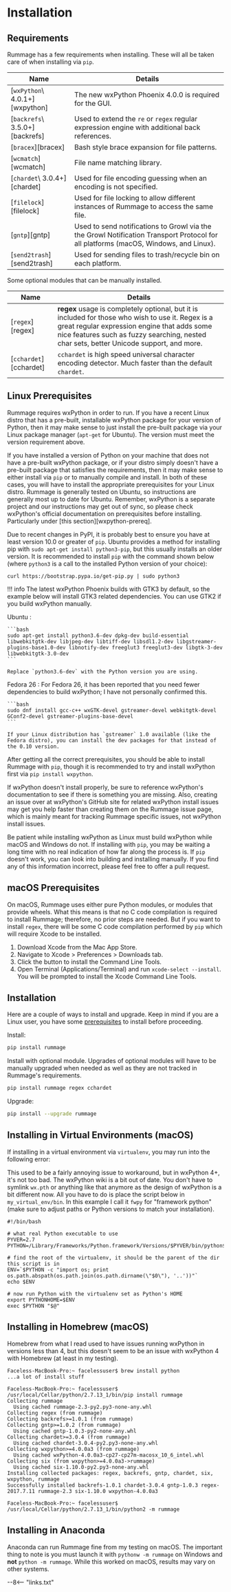 # Installation

## Requirements

Rummage has a few requirements when installing.  These will all be taken care of when installing via `pip`.

Name                           | Details
------------------------------ | -------
[`wxPython`\ 4.0.1+][wxpython] | The new wxPython Phoenix 4.0.0 is required for the GUI.
[`backrefs`\ 3.5.0+][backrefs] | Used to extend the `re` or `regex` regular expression engine with additional back references.
[`bracex`][bracex]             | Bash style brace expansion for file patterns.
[`wcmatch`][wcmatch]           | File name matching library.
[`chardet`\ 3.0.4+][chardet]   | Used for file encoding guessing when an encoding is not specified.
[`filelock`][filelock]         | Used for file locking to allow different instances of Rummage to access the same file.
[`gntp`][gntp]                 | Used to send notifications to Growl via the the Growl Notification Transport Protocol for all platforms (macOS, Windows, and Linux).
[`send2trash`][send2trash]     | Used for sending files to trash/recycle bin on each platform.

Some optional modules that can be manually installed.

Name                   | Details
---------------------- | -------
[`regex`][regex]       | **regex** usage is completely optional, but it is included for those who wish to use it. Regex is a great regular expression engine that adds some nice features such as fuzzy searching, nested char sets, better Unicode support, and more.
[`cchardet`][cchardet] | `cchardet` is high speed universal character encoding detector. Much faster than the default `chardet`.

## Linux Prerequisites

Rummage requires wxPython in order to run. If you have a recent Linux distro that has a pre-built, installable wxPython package for your version of Python, then it may make sense to just install the pre-built package via your Linux package manager (`apt-get` for Ubuntu). The version must meet the version requirement above.

If you have installed a version of Python on your machine that does not have a pre-built wxPython package, or if your distro simply doesn't have a pre-built package that satisfies the requirements, then it may make sense to either install via `pip` or to manually compile and install. In both of these cases, you will have to install the appropriate prerequisites for your Linux distro. Rummage is generally tested on Ubuntu, so instructions are generally most up to date for Ubuntu. Remember, wxPython is a separate project and our instructions may get out of sync, so please check wxPython's official documentation on prerequisites before installing. Particularly under [this section][wxpython-prereq].

Due to recent changes in PyPI, it is probably best to ensure you have at least version 10.0 or greater of `pip`.  Ubuntu provides a method for installing pip with `sudo apt-get install python3-pip`, but this usually installs an older version.  It is recommended to install `pip` with the command shown below (where `python3` is a call to the installed Python version of your choice):

```
curl https://bootstrap.pypa.io/get-pip.py | sudo python3
```

!!! info
    The latest wxPython Phoenix builds with GTK3 by default, so the example below will install GTK3 related dependencies. You can use GTK2 if you build wxPython manually.

Ubuntu
: 

    ```bash
    sudo apt-get install python3.6-dev dpkg-dev build-essential libwebkitgtk-dev libjpeg-dev libtiff-dev libsdl1.2-dev libgstreamer-plugins-base1.0-dev libnotify-dev freeglut3 freeglut3-dev libgtk-3-dev libwebkitgtk-3.0-dev
    ```

    Replace `python3.6-dev` with the Python version you are using.

Fedora 26
: 
    For Fedora 26, it has been reported that you need fewer dependencies to build wxPython; I have not personally confirmed this.

    ```bash
    sudo dnf install gcc-c++ wxGTK-devel gstreamer-devel webkitgtk-devel GConf2-devel gstreamer-plugins-base-devel
    ```

    If your Linux distribution has `gstreamer` 1.0 available (like the Fedora distro), you can install the dev packages for that instead of the 0.10 version.

After getting all the correct prerequisites, you should be able to install Rummage with `pip`, though it is recommended to try and install wxPython first via `pip install wxpython`.

If wxPython doesn't install properly, be sure to reference wxPython's documentation to see if there is something you are missing. Also, creating an issue over at wxPython's GitHub site for related wxPython install issues may get you help faster than creating them on the Rummage issue page, which is mainly meant for tracking Rummage specific issues, not wxPython install issues.

Be patient while installing wxPython as Linux must build wxPython while macOS and Windows do not. If installing with `pip`, you may be waiting a long time with no real indication of how far along the process is.  If `pip` doesn't work, you can look into building and installing manually.  If you find any of this information incorrect, please feel free to offer a pull request.

## macOS Prerequisites

On macOS, Rummage uses either pure Python modules, or modules that provide wheels. What this means is that no C code compilation is required to install Rummage; therefore, no prior steps are needed. But if you want to install `regex`, there will be some C code compilation performed by `pip` which will require Xcode to be installed.

1. Download Xcode from the Mac App Store.
2. Navigate to Xcode > Preferences > Downloads tab.
3. Click the button to install the Command Line Tools.
4. Open Terminal (Applications/Terminal) and run `xcode-select --install`. You will be prompted to install the Xcode Command Line Tools.

## Installation

Here are a couple of ways to install and upgrade. Keep in mind if you are a Linux user, you have some [prerequisites](#linux-prerequisites) to install before proceeding.

Install:

```bash
pip install rummage
```

Install with optional module. Upgrades of optional modules will have to be manually upgraded when needed as well as they are not tracked in Rummage's requirements.

```bash
pip install rummage regex cchardet
```

Upgrade:

```bash
pip install --upgrade rummage
```

## Installing in Virtual Environments (macOS)

If installing in a virtual environment via `virtualenv`, you may run into the following error:

This used to be a fairly annoying issue to workaround, but in wxPython 4+, it's not too bad.  The wxPython wiki is a bit out of date.  You don't have to symlink `wx.pth` or anything like that anymore as the design of wxPython is a bit different now.  All you have to do is place the script below in `my_virtual_env/bin`.  In this example I call it `fwpy` for "framework python" (make sure to adjust paths or Python versions to match your installation).

```
#!/bin/bash

# what real Python executable to use
PYVER=2.7
PYTHON=/Library/Frameworks/Python.framework/Versions/$PYVER/bin/python$PYVER

# find the root of the virtualenv, it should be the parent of the dir this script is in
ENV=`$PYTHON -c "import os; print os.path.abspath(os.path.join(os.path.dirname(\"$0\"), '..'))"`
echo $ENV

# now run Python with the virtualenv set as Python's HOME
export PYTHONHOME=$ENV
exec $PYTHON "$@"
```

## Installing in Homebrew (macOS)

Homebrew from what I read used to have issues running wxPython in versions less than 4, but this doesn't seem to be an issue with wxPython 4 with Homebrew (at least in my testing).

```
Faceless-MacBook-Pro:~ facelessuser$ brew install python
...a lot of install stuff

Faceless-MacBook-Pro:~ facelessuser$ /usr/local/Cellar/python/2.7.13_1/bin/pip install rummage
Collecting rummage
  Using cached rummage-2.3-py2.py3-none-any.whl
Collecting regex (from rummage)
Collecting backrefs>=1.0.1 (from rummage)
Collecting gntp>=1.0.2 (from rummage)
  Using cached gntp-1.0.3-py2-none-any.whl
Collecting chardet>=3.0.4 (from rummage)
  Using cached chardet-3.0.4-py2.py3-none-any.whl
Collecting wxpython>=4.0.0a3 (from rummage)
  Using cached wxPython-4.0.0a3-cp27-cp27m-macosx_10_6_intel.whl
Collecting six (from wxpython>=4.0.0a3->rummage)
  Using cached six-1.10.0-py2.py3-none-any.whl
Installing collected packages: regex, backrefs, gntp, chardet, six, wxpython, rummage
Successfully installed backrefs-1.0.1 chardet-3.0.4 gntp-1.0.3 regex-2017.7.11 rummage-2.3 six-1.10.0 wxpython-4.0.0a3

Faceless-MacBook-Pro:~ facelessuser$ /usr/local/Cellar/python/2.7.13_1/bin/python2 -m rummage
```

## Installing in Anaconda

Anaconda can run Rummage fine from my testing on macOS.  The important thing to note is you must launch it with `pythonw -m rummage` on Windows and **not** `python -m rummage`. While this worked on macOS, results may vary on other systems.

--8<-- "links.txt"
